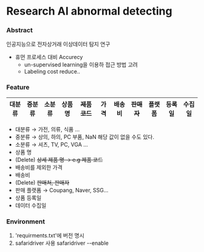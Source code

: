 # Research AI abnormal detecting

### Abstract
인공지능으로 전자상거래 이상데이터 탐지 연구
- 휴먼 프로세스 대비 Accurecy
    - un-supervised learning을 이용하 접근 방법 고려
    - Labeling cost reduce..

### Feature
|대분류|중분류|소분류|상품명|~~제품코드~~|가격|배송비|~~판매자~~|플랫폼|등록일|수집일|  
|----|----|----|----|----|----|----|----|----|----|----|
- 대분류 → 가전, 의류, 식품 ...
- 중분류 → 상의, 하의, PC 부품, NaN 해당 값이 없을 수도 있다.
- 소분류 → 셔츠, TV, PC, VGA ...
- 상품 명
- (Delete) ~~상세 제품 명 → e.g 제품 코드~~
- 배송비를 제외한 가격
- 배송비
- (Delete) ~~판매처, 판매자~~
- 판매 플랫폼 → Coupang, Naver, SSG...
- 상품 등록일
- 데이터 수집일

### Environment
1. 'requirments.txt'에 버전 명시  
2. safaridriver 사용
    safaridriver --enable  
